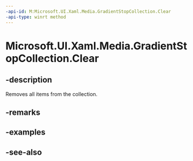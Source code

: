 ```yaml
---
-api-id: M:Microsoft.UI.Xaml.Media.GradientStopCollection.Clear
-api-type: winrt method
---
```


<!-- Method syntax
public void Clear()
-->

# Microsoft.UI.Xaml.Media.GradientStopCollection.Clear

## -description
Removes all items from the collection.

## -remarks


## -examples

## -see-also
